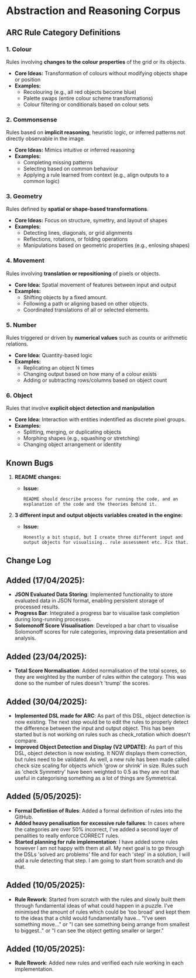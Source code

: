 # Abstraction and Reasoning Corpus

## ARC Rule Category Definitions

### 1. Colour

Rules involving **changes to the colour properties** of the grid or its objects.

- **Core Ideas:** Transformation of colours without modifying objects shape or position
- **Examples:**
  - Recolouring (e.g., all red objects become blue)
  - Palette swaps (entire colour scheme transformations)
  - Colour filtering or conditionals based on colour sets

### 2. Commonsense

Rules based on **implicit reasoning**, heuristic logic, or inferred patterns not directly observable in the image.

- **Core Ideas:** Mimics intuitive or inferred reasoning
- **Examples:**
  - Completing missing patterns
  - Selecting based on common behaviour
  - Applying a rule learned from context (e.g., align outputs to a common logic)

### 3. Geometry

Rules defined by **spatial or shape-based transformations**.

- **Core Ideas:** Focus on structure, symettry, and layout of shapes
- **Examples:**
  - Detecting lines, diagonals, or grid alignments
  - Reflections, rotations, or folding operations
  - Manipulations based on geometric properties (e.g., enlosing shapes)

### 4. Movement

Rules involving **translation or repositioning** of pixels or objects.

- **Core Idea:** Spatial movement of features between input and output
- **Examples:**
  - Shifting objects by a fixed amount.
  - Following a path or aligning based on other objects.
  - Coordinated translations of all or selected elements.

### 5. Number

Rules triggered or driven by **numerical values** such as counts or arithmetic relations.

- **Core Idea:** Quantity-based logic
- **Examples:**
  - Replicating an object N times
  - Changing output based on how many of a colour exists
  - Adding or subtracting rows/columns based on object count

### 6. Object

Rules that involve **explicit object detection and manipulation**

- **Core Idea:** Interaction with entities indentified as discrete pixel groups.
- **Examples:**
  - Splitting, merging, or duplicating objects
  - Morphing shapes (e.g., squashing or stretching)
  - Changing object arrangement or identity


## Known Bugs

1. **README changes:**
   - **Issue:** 
     ```
     README should describe process for running the code, and an explanation of the code and the theories behind it.
     ```

1. **3 different input and output objects variables created in the engine:**
   - **Issue:** 
     ```
     Honestly a bit stupid, but I create three different input and output objects for visualising.. rule assessment etc. Fix that.
     ```

    

## Change Log

## Added (17/04/2025):
- **JSON Evaluated Data Storing**: Implemented functionality to store evaluated data in JSON format, enabling persistent storage of processed results.
- **Progress Bar**: Integrated a progress bar to visualise task completion during long-running processes.
- **Solomonoff Score Visualisation**: Developed a bar chart to visualise Solomonoff scores for rule categories, improving data presentation and analysis.

## Added (23/04/2025):
- **Total Score Normalisation**: Added normalisation of the total scores, so they are weighted by the number of rules within the category. This was done so the number of rules doesn't 'trump' the scores.

## Added (30/04/2025): 
- **Implemented DSL made for ARC**: As part of this DSL, object detection is now existing. The next step would be to edit the rules to properly detect the difference between the input and output object. This has been started but is not working on rules such as check_rotation which doesn't compare.
- **Improved Object Detection and Display (V2 UPDATE)**: As part of this DSL, object detection is now existing. It NOW displays them correction, but rules need to be validated. As well, a new rule has been made called check size scaling for objects which 'grow or shrink' in size. Rules such as 'check Symmetry' have been weighted to 0.5 as they are not that useful in categorising something as a lot of things are Symmetrical. 

## Added (5/05/2025):
- **Formal Defintiion of Rules**: Added a formal definition of rules into the GitHub.
- **Added heavy penalisation for excessive rule failures**: In cases where the categories are over 50% incorrect, I've added a second layer of penalities to really enforce CORRECT rules.
- **Started planning for rule implementation**: I have added some rules however I am not happy with them at all. My next goal is to go through the DSLs 'solved arc problems' file and for each 'step' in a solution, I will add a rule detecting that step. I am going to start from scratch and do that.

## Added (10/05/2025):
- **Rule Rework**: Started from scratch with the rules and slowly built them through fundamental ideas of what could happen in a puzzle. I've minimised the amount of rules which could be 'too broad' and kept them to the ideas that a child would fundamentally have... "I've seen something move..." or "I can see something being arrange from smallest to biggest.." or "I can see the object getting smaller or larger."

## Added (10/05/2025):
- **Rule Rework**: Added new rules and verified each rule working in each implementation.